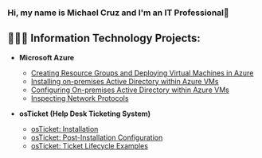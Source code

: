 ### Hi, my name is Michael Cruz and I'm an IT Professional👋
<h2>👩🏾‍💻 Information Technology Projects:</h2>

- <b>Microsoft Azure</b>
  - [Creating Resource Groups and Deploying Virtual Machines in Azure](https://github.com/MichaelCruzCC/Resource-Groups-and-VMs)
  - [Installing on-premises Active Directory within Azure VMs](https://github.com/MichaelCruzCC/Active-Directory-Installation)
  - [Configuring On-premises Active Directory within Azure VMs](https://github.com/MichaelCruzCC/Active-Directory-Configuration/tree/main)
  - [Inspecting Network Protocols](https://github.com/MichaelCruzCC/Azure-Networks-and-Protocols/tree/main)

- <b>osTicket (Help Desk Ticketing System)</b>
  - [osTicket: Installation](https://github.com/AsiaPonder001/osticket-prereqs)
  - [osTicket: Post-Installation Configuration](https://github.com/AsiaPonder001/osTicket-Post-Installation-Configuration)
  - [osTicket: Ticket Lifecycle Examples](https://github.com/AsiaPonder001/Ticket-Lifecycle-Examples)
<!--
**MichaelCruzCC/MichaelCruzCC** is a ✨ _special_ ✨ repository because its `README.md` (this file) appears on your GitHub profile.

Here are some ideas to get you started:

- 🔭 I’m currently working on ...
- 🌱 I’m currently learning ...
- 👯 I’m looking to collaborate on ...
- 🤔 I’m looking for help with ...
- 💬 Ask me about ...
- 📫 How to reach me: ...
- 😄 Pronouns: ...
- ⚡ Fun fact: ...
-->
